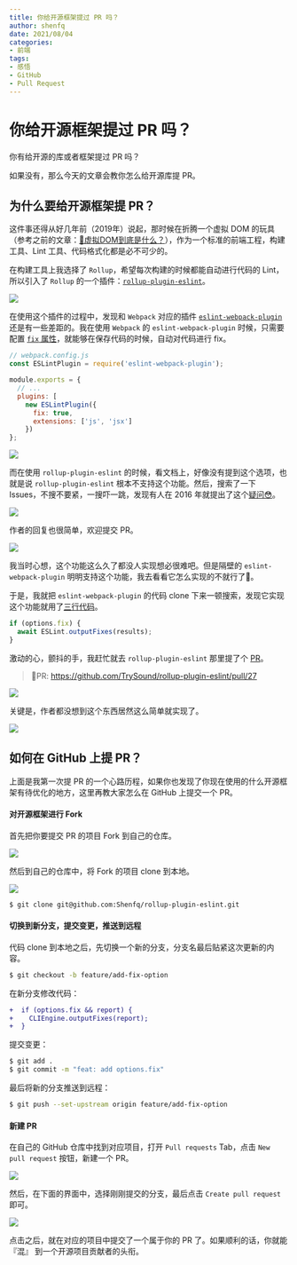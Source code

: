 ```yaml
---
title: 你给开源框架提过 PR 吗？
author: shenfq
date: 2021/08/04
categories:
- 前端
tags:
- 感悟
- GitHub
- Pull Request
---
```



# 你给开源框架提过 PR 吗？

你有给开源的库或者框架提过 PR 吗？

如果没有，那么今天的文章会教你怎么给开源库提 PR。

## 为什么要给开源框架提 PR？

这件事还得从好几年前（2019年）说起，那时候在折腾一个虚拟 DOM 的玩具（参考之前的文章：[🔗虚拟DOM到底是什么？](https://blog.shenfq.com/posts/2019/%E8%99%9A%E6%8B%9FDOM%E5%88%B0%E5%BA%95%E6%98%AF%E4%BB%80%E4%B9%88%EF%BC%9F.html)），作为一个标准的前端工程，构建工具、Lint 工具、代码格式化都是必不可少的。

在构建工具上我选择了 `Rollup`，希望每次构建的时候都能自动进行代码的 Lint，所以引入了 `Rollup` 的一个插件：[`rollup-plugin-eslint`](https://github.com/Shenfq/rollup-plugin-eslint)。

![](https://file.shenfq.com/pic/20210803211333)

在使用这个插件的过程中，发现和 `Webpack` 对应的插件 [ `eslint-webpack-plugin`](https://github.com/webpack-contrib/eslint-webpack-plugin) 还是有一些差距的。我在使用 `Webpack` 的 `eslint-webpack-plugin` 时候，只需要配置 [`fix` 属性](https://github.com/webpack-contrib/eslint-webpack-plugin#fix)，就能够在保存代码的时候，自动对代码进行 fix。

```js
// webpack.config.js
const ESLintPlugin = require('eslint-webpack-plugin');

module.exports = {
  // ...
  plugins: [
    new ESLintPlugin({
      fix: true,
      extensions: ['js', 'jsx']
    })
};

```

![](https://file.shenfq.com/pic/20210803211200.png)

而在使用 `rollup-plugin-eslint` 的时候，看文档上，好像没有提到这个选项，也就是说 `rollup-plugin-eslint` 根本不支持这个功能。然后，搜索了一下 Issues，不搜不要紧，一搜吓一跳，发现有人在 2016 年就提出了这个[疑问😳](https://github.com/TrySound/rollup-plugin-eslint/issues/1)。

![](https://file.shenfq.com/pic/20210803211629.png)

作者的回复也很简单，欢迎提交 PR。

![](https://file.shenfq.com/pic/20210803211756.png)

我当时心想，这个功能这么久了都没人实现想必很难吧。但是隔壁的 `eslint-webpack-plugin` 明明支持这个功能，我去看看它怎么实现的不就行了🐶。

于是，我就把 `eslint-webpack-plugin` 的代码 clone 下来一顿搜索，发现它实现这个功能就用了[三行代码](https://github.com/webpack-contrib/eslint-webpack-plugin/blob/HEAD/src/getESLint.js#L38-L40)。

```js
if (options.fix) {
  await ESLint.outputFixes(results);
}
```

激动的心，颤抖的手，我赶忙就去  `rollup-plugin-eslint` 那里提了个 [PR](https://github.com/TrySound/rollup-plugin-eslint/pull/27/files#diff-e727e4bdf3657fd1d798edcd6b099d6e092f8573cba266154583a746bba0f346)。

> 🔗PR: https://github.com/TrySound/rollup-plugin-eslint/pull/27

![](https://file.shenfq.com/pic/20210803212810.png)

关键是，作者都没想到这个东西居然这么简单就实现了。

![](https://file.shenfq.com/pic/20210803212924.png)

## 如何在 GitHub 上提 PR？

上面是我第一次提 PR 的一个心路历程，如果你也发现了你现在使用的什么开源框架有待优化的地方，这里再教大家怎么在 GitHub 上提交一个 PR。

#### 对开源框架进行 Fork

首先把你要提交 PR 的项目 Fork 到自己的仓库。

![](https://file.shenfq.com/pic/20210803213434.png)

然后到自己的仓库中，将 Fork 的项目 clone 到本地。

![](https://file.shenfq.com/pic/20210803213637.png)

```bash
$ git clone git@github.com:Shenfq/rollup-plugin-eslint.git
```

#### 切换到新分支，提交变更，推送到远程

代码 clone 到本地之后，先切换一个新的分支，分支名最后贴紧这次更新的内容。

```bash
$ git checkout -b feature/add-fix-option
```

在新分支修改代码：

```diff
+  if (options.fix && report) {
+    CLIEngine.outputFixes(report);
+  }
```

提交变更：

```bash
$ git add .
$ git commit -m "feat: add options.fix"
```

最后将新的分支推送到远程：

```bash
$ git push --set-upstream origin feature/add-fix-option
```

#### 新建 PR

在自己的 GitHub 仓库中找到对应项目，打开 `Pull requests` Tab，点击 `New pull request` 按钮，新建一个 PR。

![](https://file.shenfq.com/pic/20210803215832.png)

然后，在下面的界面中，选择刚刚提交的分支，最后点击 `Create pull request` 即可。

![](https://file.shenfq.com/pic/20210803220329.png)

点击之后，就在对应的项目中提交了一个属于你的 PR 了。如果顺利的话，你就能『混』 到一个开源项目贡献者的头衔。

